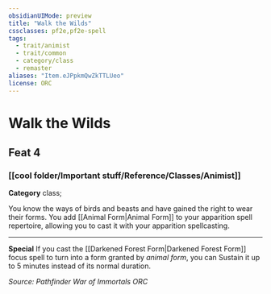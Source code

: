 ```yaml
---
obsidianUIMode: preview
title: "Walk the Wilds"
cssclasses: pf2e,pf2e-spell
tags:
  - trait/animist
  - trait/common
  - category/class
  - remaster
aliases: "Item.eJPpkmQwZkTTLUeo"
license: ORC
---
```

# Walk the Wilds
## Feat 4
### [[cool folder/Important stuff/Reference/Classes/Animist]]

**Category** class; 




You know the ways of birds and beasts and have gained the right to wear their forms. You add [[Animal Form|Animal Form]] to your apparition spell repertoire, allowing you to cast it with your apparition spellcasting.

* * *

**Special** If you cast the [[Darkened Forest Form|Darkened Forest Form]] focus spell to turn into a form granted by _animal form_, you can Sustain it up to 5 minutes instead of its normal duration.

*Source: Pathfinder War of Immortals*
*ORC*